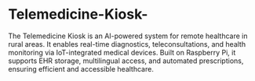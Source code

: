 # Telemedicine-Kiosk-
The Telemedicine Kiosk is an AI-powered system for remote healthcare in rural areas. It enables real-time diagnostics, teleconsultations, and health monitoring via IoT-integrated medical devices. Built on Raspberry Pi, it supports EHR storage, multilingual access, and automated prescriptions, ensuring efficient and accessible healthcare. 
